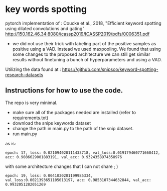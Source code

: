 # key words spotting
pytorch implementation of :
Coucke et al., 2018, "Efficient keyword spotting using dilated convolutions
and gating"
http://150.162.46.34:8080/icassp2019/ICASSP2019/pdfs/0006351.pdf

* we did not use their trick with labeling part of the positive samples as positive using a VAD. Instead we used maxpooling. We found that using some changes to the proposed architecture we can still get similar results without finetuning a bunch of hyperparameters and using a VAD. 


Utilizing the data found at : 
https://github.com/snipsco/keyword-spotting-research-datasets


## Instructions for how to use the code.

The repo is very minimal. 
* make sure all of the packages needed are installed (refer to requirements.txt)
* download the snips keywords dataset 
* change the path in main.py to the path of the snip dataset.
* run main.py

as is:
```buildoutcfg
epoch: 17, loss: 0.021094020111433718, val_loss:0.019179460771668412, acc: 0.9086629001883191, val_acc: 0.9324358974358976
```

with some architecture changes that I can not share ; )
```buildoutcfg
epoch: 19, loss: 0.0041030201199985334, val_loss:0.0021393651105013197, acc: 0.9853107344632844, val_acc: 0.9932051282051269
```





